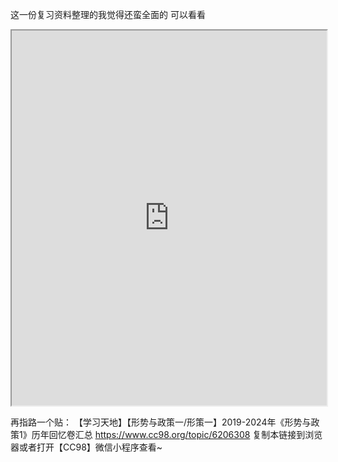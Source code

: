 这一份复习资料整理的我觉得还蛮全面的 可以看看

<iframe 
  src="https://docs.google.com/gview?url=https://raw.githubusercontent.com/flip123123/flip-/master/docs/xc/121.pdf&embedded=true" 
  width="100%" 
  height="600px"
></iframe>



再指路一个贴：
【学习天地】【形势与政策一/形策一】2019-2024年《形势与政策1》历年回忆卷汇总 https://www.cc98.org/topic/6206308 复制本链接到浏览器或者打开【CC98】微信小程序查看~